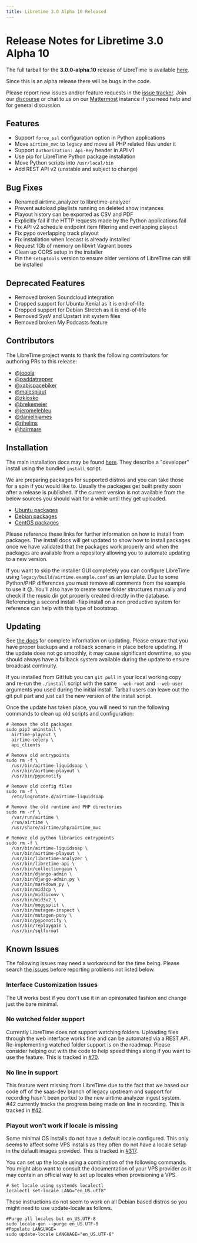 ```yaml
---
title: Libretime 3.0 Alpha 10 Released
---
```


# Release Notes for Libretime 3.0 Alpha 10

The full tarball for the **3.0.0-alpha.10** release of LibreTime is available [here](https://github.com/LibreTime/libretime/releases/download/3.0.0-alpha.10/libretime-3.0.0-alpha.10.tar.gz).

Since this is an alpha release there will be bugs in the code.

Please report new issues and/or feature requests in the [issue tracker](https://github.com/LibreTime/libretime/issues). Join our [discourse](https://discourse.libretime.org/) or chat to us on our [Mattermost](https://chat.libretime.org/e) instance if you need help and for general discussion.

## Features

- Support `force_ssl` configuration option in Python applications
- Move `airtime_mvc` to `legacy` and move all PHP related files under it
- Support `Authorization: Api-Key` header in API v1
- Use pip for LibreTime Python package installation
- Move Python scripts into `/usr/local/bin`
- Add REST API v2 (unstable and subject to change)

## Bug Fixes

- Renamed airtime_analyzer to libretime-analyzer
- Prevent autoload playlists running on deleted show instances
- Playout history can be exported as CSV and PDF
- Explicitly fail if the HTTP requests made by the Python applications fail
- Fix API v2 schedule endpoint item filtering and overlapping playout
- Fix pypo overlapping track playout
- Fix installation when Icecast is already installed
- Request 1Gb of memory on libvirt Vagrant boxes
- Clean up CORS setup in the installer
- Pin the `setuptools` version to ensure older versions of LibreTime can still be installed

## Deprecated Features

- Removed broken Soundcloud integration
- Dropped support for Ubuntu Xenial as it is end-of-life
- Dropped support for Debian Stretch as it is end-of-life
- Removed SysV and Upstart init system files
- Removed broken My Podcasts feature

## Contributors

The LibreTime project wants to thank the following contributors for authoring PRs to this release:

- [@jooola](https://github.com/jooola)
- [@paddatrapper](https://github.com/paddatrapper)
- [@xabispacebiker](https://github.com/xabispacebiker)
- [@malespiaut](https://github.com/malespiaut)
- [@zklosko](https://zklosko.github.io)
- [@brekemeier](https://github.com/brekemeier)
- [@jeromelebleu](https://github.com/jeromelebleu)
- [@danielhjames](https://github.com/danielhjames)
- [@rjhelms](https://github.com/rjhelms)
- [@hairmare](https://github.com/hairmare)

## Installation

The main installation docs may be found [here](/docs/getting-started/install/). They describe a "developer" install using the bundled `install` script.

We are preparing packages for supported distros and you can take those for a spin if you would like to. Usually the packages get built pretty soon after a release is published. If the current version is not available from the below sources you should wait for a while until they get uploaded.

- [Ubuntu packages](https://github.com/LibreTime/libretime-debian-packaging/releases)
- [Debian packages](https://github.com/LibreTime/libretime-debian-packaging/releases)
- [CentOS packages](https://build.opensuse.org/package/show/home:radiorabe:airtime/libretime)

Please reference these links for further information on how to install from packages. The install docs will get updated to show how to install packages once we have validated that the packages work properly and when the packages are available from a repository allowing you to automate updating to a new version.

If you want to skip the installer GUI completely you can configure LibreTime using `legacy/build/airtime.example.conf` as an template. Due to some Python/PHP differences you must remove all comments from the example to use it 😞. You'll also have to create some folder structures manually and check if the music dir got properly created directly in the database. Referencing a second install -fiap install on a non productive system for reference can help with this type of bootstrap.

## Updating

See [the docs](/docs/upgrading) for complete information on updating. Please ensure that you have proper backups and a rollback scenario in place before updating.
If the update does not go smoothly, it may cause significant downtime, so you should always have a fallback system available during the update to ensure broadcast continuity.

If you installed from GitHub you can `git pull` in your local working copy and re-run the `./install` script with the same `--web-root` and `--web-user` arguments you used during the initial install. Tarball users can leave out the git pull part and just call the new version of the install script.

Once the update has taken place, you will need to run the following commands to clean up old scripts and configuration:

```shell
# Remove the old packages
sudo pip3 uninstall \
  airtime-playout \
  airtime-celery \
  api_clients

# Remove old entrypoints
sudo rm -f \
  /usr/bin/airtime-liquidsoap \
  /usr/bin/airtime-playout \
  /usr/bin/pyponotify

# Remove old config files
sudo rm -f \
  /etc/logrotate.d/airtime-liquidsoap

# Remove the old runtime and PHP directories
sudo rm -rf \
  /var/run/airtime \
  /run/airtime \
  /usr/share/airtime/php/airtime_mvc

# Remove old python libraries entrypoints
sudo rm -f \
  /usr/bin/airtime-liquidsoap \
  /usr/bin/airtime-playout \
  /usr/bin/libretime-analyzer \
  /usr/bin/libretime-api \
  /usr/bin/collectiongain \
  /usr/bin/django-admin \
  /usr/bin/django-admin.py \
  /usr/bin/markdown_py \
  /usr/bin/mid3cp \
  /usr/bin/mid3iconv \
  /usr/bin/mid3v2 \
  /usr/bin/moggsplit \
  /usr/bin/mutagen-inspect \
  /usr/bin/mutagen-pony \
  /usr/bin/pyponotify \
  /usr/bin/replaygain \
  /usr/bin/sqlformat
```

## Known Issues

The following issues may need a workaround for the time being. Please search [the issues](https://github.com/LibreTime/libretime/issues) before reporting problems not listed below.

### Interface Customization Issues

The UI works best if you don't use it in an opinionated fashion and change just the bare minimal.

### No watched folder support

Currently LibreTime does not support watching folders. Uploading files through the web interface works fine and can be automated via a REST API. Re-implementing watched folder support is on the roadmap. Please consider helping out with the code to help speed things along if you want to use the feature. This is tracked in [#70](https://github.com/LibreTime/libretime/issues/70).

### No line in support

This feature went missing from LibreTime due to the fact that we based our code off of the saas-dev branch of legacy upstream and support for recording hasn't been ported to the new airtime analyzer ingest system. #42 currently tracks the progress being made on line in recording. This is tracked in [#42](https://github.com/LibreTime/libretime/issues/42).

### Playout won't work if locale is missing

Some minimal OS installs do not have a default locale configured. This only seems to affect some VPS installs as they often do not have a locale setup in the default images provided. This is tracked in [#317](https://github.com/LibreTime/libretime/issues/317).

You can set up the locale using a combination of the following commands. You might also want to consult the documentation of your VPS provider as it may contain an official way to set up locales when provisioning a VPS.

```shell
# Set locale using systemds localectl
localectl set-locale LANG="en_US.utf8"
```

These instructions do not seem to work on all Debian based distros so you might need to use update-locale as follows.

```shell
#Purge all locales but en_US.UTF-8
sudo locale-gen --purge en_US.UTF-8
#Populate LANGUAGE=
sudo update-locale LANGUAGE="en_US.UTF-8"
```
